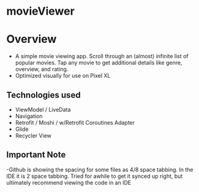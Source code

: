 # movieViewer

# Overview 
- A simple movie viewing app. Scroll through an (almost) infinite list of popular movies. Tap any movie to get additional details like genre, overview, and rating.
- Optimized visually for use on Pixel XL

## Technologies used

- ViewModel / LiveData
- Navigation
- Retrofit / Moshi / w/Retrofit Coroutines Adapter
- Glide
- Recycler View

## Important Note
  -Github is showing the spacing for some files as 4/8 space tabbing. In the IDE it is 2 space tabbing. Tried for awhile to get it synced up right, but ultimately recommend viewing the code in an IDE
